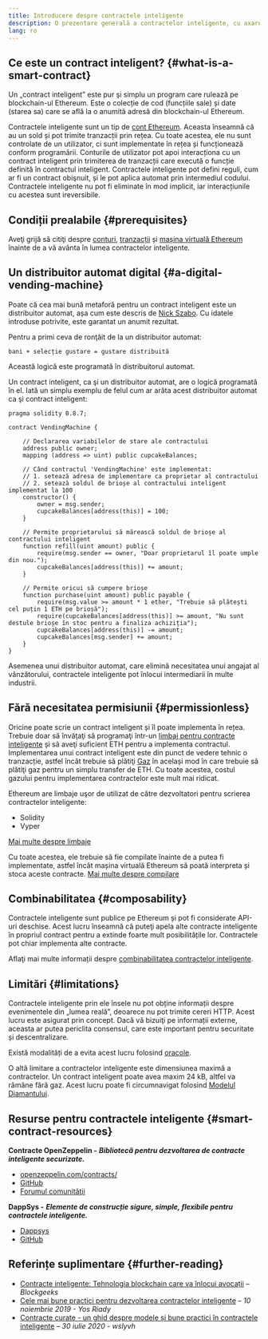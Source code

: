 ```yaml
---
title: Introducere despre contractele inteligente
description: O prezentare generală a contractelor inteligente, cu axare pe caracteristicile unice și limitările lor.
lang: ro
---
```


## Ce este un contract inteligent? \{#what-is-a-smart-contract}

Un „contract inteligent” este pur şi simplu un program care rulează pe blockchain-ul Ethereum. Este o colecție de cod (funcțiile sale) și date (starea sa) care se află la o anumită adresă din blockchain-ul Ethereum.

Contractele inteligente sunt un tip de [cont Ethereum](/developers/docs/accounts/). Aceasta înseamnă că au un sold și pot trimite tranzacții prin rețea. Cu toate acestea, ele nu sunt controlate de un utilizator, ci sunt implementate în rețea și funcționează conform programării. Conturile de utilizator pot apoi interacționa cu un contract inteligent prin trimiterea de tranzacții care execută o funcție definită în contractul inteligent. Contractele inteligente pot defini reguli, cum ar fi un contract obişnuit, și le pot aplica automat prin intermediul codului. Contractele inteligente nu pot fi eliminate în mod implicit, iar interacțiunile cu acestea sunt ireversibile.

## Condiții prealabile \{#prerequisites}

Aveţi grijă să citiţi despre [conturi](/developers/docs/accounts/), [tranzacții](/developers/docs/transactions/) și [mașina virtuală Ethereum](/developers/docs/evm/) înainte de a vă avânta în lumea contractelor inteligente.

## Un distribuitor automat digital \{#a-digital-vending-machine}

Poate că cea mai bună metaforă pentru un contract inteligent este un distribuitor automat, așa cum este descris de [Nick Szabo](https://unenumerated.blogspot.com/). Cu idatele introduse potrivite, este garantat un anumit rezultat.

Pentru a primi ceva de ronţăit de la un distribuitor automat:

```
bani + selecție gustare = gustare distribuită
```

Această logică este programată în distribuitorul automat.

Un contract inteligent, ca şi un distribuitor automat, are o logică programată în el. Iată un simplu exemplu de felul cum ar arăta acest distribuitor automat ca şi contract inteligent:

```solidity
pragma solidity 0.8.7;

contract VendingMachine {

    // Declararea variabilelor de stare ale contractului
    address public owner;
    mapping (address => uint) public cupcakeBalances;

    // Când contractul 'VendingMachine' este implementat:
    // 1. setează adresa de implementare ca proprietar al contractului
    // 2. setează soldul de brioșe al contractului inteligent implementat la 100
    constructor() {
        owner = msg.sender;
        cupcakeBalances[address(this)] = 100;
    }

    // Permite proprietarului să mărească soldul de brioșe al contractului inteligent
    function refill(uint amount) public {
        require(msg.sender == owner, "Doar proprietarul îl poate umple din nou.");
        cupcakeBalances[address(this)] += amount;
    }

    // Permite oricui să cumpere brioșe
    function purchase(uint amount) public payable {
        require(msg.value >= amount * 1 ether, "Trebuie să plătești cel puțin 1 ETH pe brioșă");
        require(cupcakeBalances[address(this)] >= amount, "Nu sunt destule brioșe în stoc pentru a finaliza achiziția");
        cupcakeBalances[address(this)] -= amount;
        cupcakeBalances[msg.sender] += amount;
    }
}
```

Asemenea unui distribuitor automat, care elimină necesitatea unui angajat al vânzătorului, contractele inteligente pot înlocui intermediarii în multe industrii.

## Fără necesitatea permisiunii \{#permissionless}

Oricine poate scrie un contract inteligent și îl poate implementa în rețea. Trebuie doar să învăţaţi să programaţi într-un [limbaj pentru contracte inteligente](/developers/docs/smart-contracts/languages/) și să aveţi suficient ETH pentru a implementa contractul. Implementarea unui contract inteligent este din punct de vedere tehnic o tranzacție, astfel încât trebuie să plătiţi [Gaz](/developers/docs/gas/) în același mod în care trebuie să plătiţi gaz pentru un simplu transfer de ETH. Cu toate acestea, costul gazului pentru implementarea contractelor este mult mai ridicat.

Ethereum are limbaje uşor de utilizat de către dezvoltatori pentru scrierea contractelor inteligente:

- Solidity
- Vyper

[Mai multe despre limbaje](/developers/docs/smart-contracts/languages/)

Cu toate acestea, ele trebuie să fie compilate înainte de a putea fi implementate, astfel încât mașina virtuală Ethereum să poată interpreta și stoca aceste contracte. [Mai multe despre compilare](/developers/docs/smart-contracts/compiling/)

## Combinabilitatea \{#composability}

Contractele inteligente sunt publice pe Ethereum și pot fi considerate API-uri deschise. Acest lucru înseamnă că puteţi apela alte contracte inteligente în propriul contract pentru a extinde foarte mult posibilitățile lor. Contractele pot chiar implementa alte contracte.

Aflaţi mai multe informații despre [combinabilitatea contractelor inteligente](/developers/docs/smart-contracts/composability/).

## Limitări \{#limitations}

Contractele inteligente prin ele însele nu pot obține informații despre evenimentele din „lumea reală”, deoarece nu pot trimite cereri HTTP. Acest lucru este asigurat prin concept. Dacă vă bizuiţi pe informații externe, aceasta ar putea periclita consensul, care este important pentru securitate și descentralizare.

Există modalități de a evita acest lucru folosind [oracole](/developers/docs/oracles/).

O altă limitare a contractelor inteligente este dimensiunea maximă a contractelor. Un contract inteligent poate avea maxim 24 kB, altfel va rămâne fără gaz. Acest lucru poate fi circumnavigat folosind [Modelul Diamantului](https://eips.ethereum.org/EIPS/eip-2535).

## Resurse pentru contractele inteligente \{#smart-contract-resources}

**Contracte OpenZeppelin -** **_Bibliotecă pentru dezvoltarea de contracte inteligente securizate._**

- [openzeppelin.com/contracts/](https://openzeppelin.com/contracts/)
- [GitHub](https://github.com/OpenZeppelin/openzeppelin-contracts)
- [Forumul comunităţii](https://forum.openzeppelin.com/c/general/16)

**DappSys -** **_Elemente de construcție sigure, simple, flexibile pentru contractele inteligente._**

- [Dappsys](https://dappsys.readthedocs.io/)
- [GitHub](https://github.com/dapphub/dappsys)

## Referințe suplimentare \{#further-reading}

- [Contracte inteligente: Tehnologia blockchain care va înlocui avocații](https://blockgeeks.com/guides/smart-contracts/) _– Blockgeeks_
- [Cele mai bune practici pentru dezvoltarea contractelor inteligente](https://yos.io/2019/11/10/smart-contract-development-best-practices/) _– 10 noiembrie 2019 - Yos Riady_
- [Contracte curate - un ghid despre modele și bune practici în contractele inteligente](https://www.wslyvh.com/clean-contracts/) _– 30 iulie 2020 - wslyvh_
